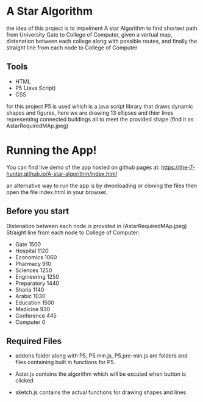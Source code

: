 # A Star Algorithm


the idea of this project is to impelment A star Algorithm to find shortest path from University Gate to College of Computer, given a vertual map, distenation between each college along with possible routes, and finally the straight line from each node to College of Computer 

## Tools
  - HTML
  - P5 (Java Script)
  - CSS

for this project P5 is used which is a java script library that draws dynamic shapes and figures, here we are drawing 13 ellipses and thier lines representing connected buildings all to meet the provided shape (find it as AstarRequiredMAp.jpeg)

# Running the App!
You can find live demo of the app hosted on github pages at:
https://the-7-hunter.github.io/A-star-algorithm/index.html

an alternative way to run the app is by dwonloading or cloning the files 
then open the file index.html in your browser.

## Before you start
Distenation between each node is provided in (AstarRequiredMAp.jpeg) 
Straight line from each node to College of Computer:
- Gate 1500
- Hospital 1120
- Economics 1060
- Pharmacy 910
- Sciences 1250
- Engineering 1250
- Preparatory 1440
- Sharia 1140
- Arabic 1030
- Education 1500
- Medicine 930
- Conference 445
- Computer 0

## Required Files

- addons folder along with P5, P5.min.js, P5.pre-min.js are folders and files containing built in functions for P5.

- Astar.js contains the algorithm which will be excuted when button is clicked 

- sketch.js contains the actual functions for drawing shapes and lines
